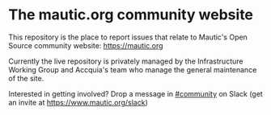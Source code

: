 # The mautic.org community website

This repository is the place to report issues that relate to Mautic's Open Source community website: https://mautic.org

Currently the live repository is privately managed by the Infrastructure Working Group and Accquia's team who manage the general maintenance of the site.

Interested in getting involved? Drop a message in [#community](https://mautic.slack.com/archives/C8B89CLSF) on Slack (get an invite at https://www.mautic.org/slack)
